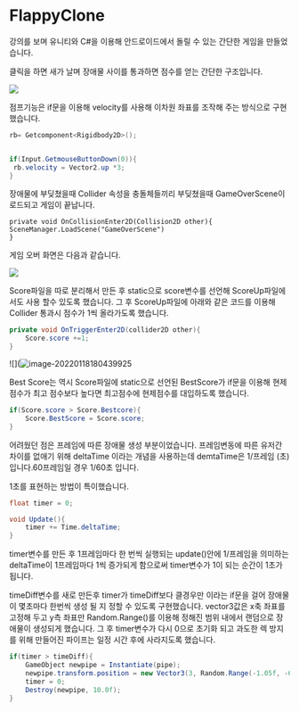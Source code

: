 # FlappyClone

강의를 보며 유니티와 C#을 이용해 안드로이드에서 돌릴 수 있는 간단한 게임을 만들었습니다.



클릭을 하면 새가 날며 장애물 사이를 통과하면 점수를 얻는 간단한 구조입니다.

![](https://user-images.githubusercontent.com/92971200/149912484-b302fe91-c786-441b-8fcc-9edb1a9ffe0b.png)



점프기능은 if문을 이용해  velocity를 사용해 이차원 좌표를 조작해 주는 방식으로 구현했습니다.

```C#
rb= Getcomponent<Rigidbody2D>();


if(Input.GetmouseButtonDown(0)){
 rb.velocity = Vector2.up *3;
}
```



장애물에 부딪쳤을때 Collider 속성을 충돌체들끼리 부딪쳤을때 GameOverScene이 로드되고 게임이 끝납니다.

```
private void OnCollisionEnter2D(Collision2D other){
SceneManager.LoadScene("GameOverScene")
}
```





게임 오버 화면은 다음과 같습니다.

![](https://user-images.githubusercontent.com/92971200/149912469-eeaf86e1-6e72-4b09-ab42-b18b4ad72896.png)

Score파일을 따로 분리해서 만든 후 static으로 score변수를 선언해 ScoreUp파일에서도 사용 할수 있도록 했습니다. 그 후 ScoreUp파일에 아래와 같은 코드를 이용해 Collider 통과시 점수가 1씩 올라가도록 했습니다.

```c#
private void OnTriggerEnter2D(collider2D other){
	Score.score +=1;
}
```



![](![image-20220118180439925](https://user-images.githubusercontent.com/92971200/149912499-8bc7821e-f9f6-4708-bfd0-6515c1f9e1a5.png)





Best Score는 역시 Score파일에 static으로 선언된 BestScore가  if문을 이용해 현제 점수가 최고 점수보다 높다면 최고점수에 현제점수를 대입하도록 했습니다.

```c#
if(Score.score > Score.Bestcore){
	Score.BestScore = Score.score;
}
```



어려웠던 점은 프레임에 따른 장애물 생성 부분이었습니다.  프레임변동에 따른 유저간 차이를 없애기 위해 deltaTime 이라는 개념을 사용하는데 demtaTime은 1/프레임 (초) 입니다.60프레임일 경우 1/60초 입니다.

1초를 표현하는 방법이 특이했습니다.

```c#
float timer = 0;

void Update(){
	timer += Time.deltaTime;
}
```

timer변수를 만든 후 1프레임마다 한 번씩 실행되는 update()안에 1/프레임을 의미하는 deltaTime이 1프레임마다 1씩 증가되게 함으로써 timer변수가 1이 되는 순간이 1초가 됩니다.



timeDiff변수를 새로 만든후 timer가 timeDiff보다 클경우만 이라는 if문을 걸어 장애물이 몇초마다 한번씩 생성 될 지 정할 수 있도록 구현했습니다. vector3값은 x축 좌표를 고정해 두고 y측 좌표만 Random.Range()를 이용해 정해진 범위 내에서 랜덤으로 장애물이 생성되게 했습니다. 그 후 timer변수가 다시 0으로 초기화 되고 과도한 렉 방지를 위해 만들어진 파이프는 일정 시간 후에 사라지도록 했습니다.

```c#
if(timer > timeDiff){
	GameObject newpipe = Instantiate(pipe);
	newpipe.transform.position = new Vector3(3, Random.Range(-1.05f, -6.0f ),0);
    timer = 0;
    Destroy(newpipe, 10.0f);
}
```











